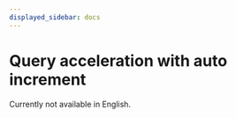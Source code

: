 ```yaml
---
displayed_sidebar: docs
---
```


# Query acceleration with auto increment

Currently not available in English.
